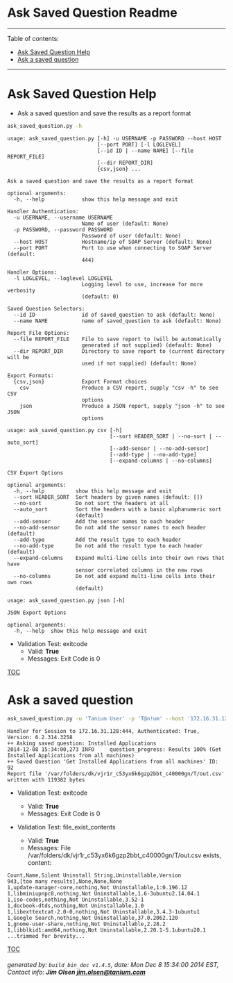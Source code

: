 Ask Saved Question Readme
===========================

---------------------------
<a name='toc'>Table of contents:</a>

  * [Ask Saved Question Help](#user-content-ask-saved-question-help)
  * [Ask a saved question](#user-content-ask-a-saved-question)

---------------------------

# Ask Saved Question Help

  * Ask a saved question and save the results as a report format

```bash
ask_saved_question.py -h
```

```
usage: ask_saved_question.py [-h] -u USERNAME -p PASSWORD --host HOST
                             [--port PORT] [-l LOGLEVEL]
                             [--id ID | --name NAME] [--file REPORT_FILE]
                             [--dir REPORT_DIR]
                             {csv,json} ...

Ask a saved question and save the results as a report format

optional arguments:
  -h, --help            show this help message and exit

Handler Authentication:
  -u USERNAME, --username USERNAME
                        Name of user (default: None)
  -p PASSWORD, --password PASSWORD
                        Password of user (default: None)
  --host HOST           Hostname/ip of SOAP Server (default: None)
  --port PORT           Port to use when connecting to SOAP Server (default:
                        444)

Handler Options:
  -l LOGLEVEL, --loglevel LOGLEVEL
                        Logging level to use, increase for more verbosity
                        (default: 0)

Saved Question Selectors:
  --id ID               id of saved_question to ask (default: None)
  --name NAME           name of saved_question to ask (default: None)

Report File Options:
  --file REPORT_FILE    File to save report to (will be automatically
                        generated if not supplied) (default: None)
  --dir REPORT_DIR      Directory to save report to (current directory will be
                        used if not supplied) (default: None)

Export Formats:
  {csv,json}            Export Format choices
    csv                 Produce a CSV report, supply "csv -h" to see CSV
                        options
    json                Produce a JSON report, supply "json -h" to see JSON
                        options

usage: ask_saved_question.py csv [-h]
                                 [--sort HEADER_SORT | --no-sort | --auto_sort]
                                 [--add-sensor | --no-add-sensor]
                                 [--add-type | --no-add-type]
                                 [--expand-columns | --no-columns]

CSV Export Options

optional arguments:
  -h, --help          show this help message and exit
  --sort HEADER_SORT  Sort headers by given names (default: [])
  --no-sort           Do not sort the headers at all
  --auto_sort         Sort the headers with a basic alphanumeric sort
                      (default)
  --add-sensor        Add the sensor names to each header
  --no-add-sensor     Do not add the sensor names to each header (default)
  --add-type          Add the result type to each header
  --no-add-type       Do not add the result type to each header (default)
  --expand-columns    Expand multi-line cells into their own rows that have
                      sensor correlated columns in the new rows
  --no-columns        Do not add expand multi-line cells into their own rows
                      (default)

usage: ask_saved_question.py json [-h]

JSON Export Options

optional arguments:
  -h, --help  show this help message and exit
```

  * Validation Test: exitcode
    * Valid: **True**
    * Messages: Exit Code is 0



[TOC](#user-content-toc)


# Ask a saved question

```bash
ask_saved_question.py -u 'Tanium User' -p 'T@n!um' --host '172.16.31.128' --loglevel 1 --name "Installed Applications" --file "/var/folders/dk/vjr1r_c53yx6k6gzp2bbt_c40000gn/T/out.csv" csv
```

```
Handler for Session to 172.16.31.128:444, Authenticated: True, Version: 6.2.314.3258
++ Asking saved question: Installed Applications
2014-12-08 15:34:00,273 INFO     question_progress: Results 100% (Get Installed Applications from all machines)
++ Saved Question 'Get Installed Applications from all machines' ID: 92
Report file '/var/folders/dk/vjr1r_c53yx6k6gzp2bbt_c40000gn/T/out.csv' written with 119382 bytes
```

  * Validation Test: exitcode
    * Valid: **True**
    * Messages: Exit Code is 0

  * Validation Test: file_exist_contents
    * Valid: **True**
    * Messages: File /var/folders/dk/vjr1r_c53yx6k6gzp2bbt_c40000gn/T/out.csv exists, content:

```
Count,Name,Silent Uninstall String,Uninstallable,Version
943,[too many results],None,None,None
1,update-manager-core,nothing,Not Uninstallable,1:0.196.12
1,libminiupnpc8,nothing,Not Uninstallable,1.6-3ubuntu2.14.04.1
1,iso-codes,nothing,Not Uninstallable,3.52-1
1,docbook-dtds,nothing,Not Uninstallable,1.0
1,libexttextcat-2.0-0,nothing,Not Uninstallable,3.4.3-1ubuntu1
1,Google Search,nothing,Not Uninstallable,37.0.2062.120
1,gnome-user-share,nothing,Not Uninstallable,2.28.2
1,libblkid1:amd64,nothing,Not Uninstallable,2.20.1-5.1ubuntu20.1
...trimmed for brevity...
```



[TOC](#user-content-toc)


###### generated by: `build_bin_doc v1.4.5`, date: Mon Dec  8 15:34:00 2014 EST, Contact info: **Jim Olsen <jim.olsen@tanium.com>**